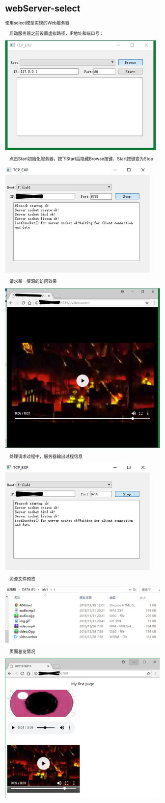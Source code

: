# webServer-select

使用select模型实现的Web服务器


&emsp;启动服务器之前设置虚拟路径，IP地址和端口号：

![设置服务器参数](https://github.com/NickRegistered/Web-Server/blob/master/pictures/%E8%AE%BE%E7%BD%AE%E8%99%9A%E6%8B%9F%E8%B7%AF%E5%BE%84_IP%E5%9C%B0%E5%9D%80_%E7%AB%AF%E5%8F%A3%E5%8F%B7.png)


&emsp;点击Start初始化服务器，按下Start后隐藏Browse按键、Start按键变为Stop

![服务器启动](https://github.com/NickRegistered/Web-Server/blob/master/pictures/%E5%90%AF%E5%8A%A8%E6%9C%8D%E5%8A%A1.png)


&emsp;请求某一资源的访问效果

![请求video资源效果](https://github.com/NickRegistered/Web-Server/blob/master/pictures/%E6%B5%8F%E8%A7%88%E5%99%A8%E8%AE%BF%E9%97%AE%E6%95%88%E6%9E%9C.png)


&emsp;处理请求过程中，服务器输出过程信息

![处理过程](https://github.com/NickRegistered/Web-Server/blob/master/pictures/%E5%90%AF%E5%8A%A8%E6%9C%8D%E5%8A%A1.png)


&emsp;资源文件预览

![资源文件列表](https://github.com/NickRegistered/Web-Server/blob/master/pictures/%E8%B5%84%E6%BA%90%E6%96%87%E4%BB%B6.png)


&emsp;页面总览情况

![页面总览](https://github.com/NickRegistered/Web-Server/blob/master/pictures/%E9%A1%B5%E9%9D%A2%E6%80%BB%E8%A7%88.png)
